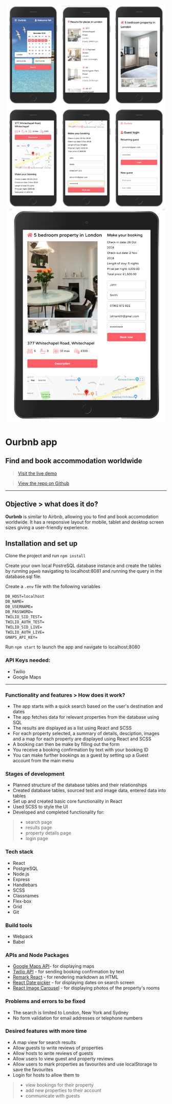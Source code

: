 ![Screenshot](./static/images/screenshot-mobile-views.jpg) 
![Screenshot](./static/images/screenshot-tablet-view.jpg) 

# Ourbnb app 
## Find and book accommodation worldwide

> [Visit the live demo](#)

> [View the repo on Github](https://github.com/OurBnB/OurBnB)

--- 

## Objective > what does it do?
**Ourbnb** is similar to Airbnb, allowing you to find and book accomodation worldwide. It has a responsive layout for mobile, tablet and desktop screen sizes giving a user-friendly experience.

## Installation and set up
Clone the project and run `npm install`

Create your own local PostreSQL database instance and create the tables by running `pgweb` navigating to localhost:8081 and running the query in the database.sql file.

Create a `.env` file with the following variables
```
DB_HOST=localhost
DB_NAME=
DB_USERNAME=
DB_PASSWORD=
TWILIO_SID_TEST=
TWILIO_AUTH_TEST=
TWILIO_SID_LIVE=
TWILIO_AUTH_LIVE=
GMAPS_API_KEY=
```
Run `npm start` to launch the app and navigate to localhost:8080

### API Keys needed:
+ Twilio
+ Google Maps

---

### Functionality and features > How does it work?
+ The app starts with a quick search based on the user's destination and dates 
+ The app fetches data for relevant properties from the database using SQL
+ The results are displayed as a list using React and SCSS
+ For each property selected, a summary of details, desciption, images and a map for each property are displayed using React and SCSS
+ A booking can then be make by filling out the form
+ You receive a booking confirmation by text with your booking ID
+ You can make further bookings as a guest by setting up a Guest account from the main menu

### Stages of development
+ Planned structure of the database tables and their relationships
+ Created database tables, sourced text and image data, entered data into tables
+ Set up and created basic core functionality in React
+ Used SCSS to style the UI
+ Developed and completed functionality for:
> + search page
> + results page
> + property details page
> + login page

### Tech stack
+ React
+ PostgreSQL
+ Node.js
+ Express
+ Handlebars
+ SCSS
+ Classnames
+ Flex-box
+ Grid
+ Git


### Build tools
- Webpack
- Babel

### APIs and Node Packages
+ [Google Maps API](https://developers.google.com/maps/documentation/)- for displaying maps
+ [Twilio API](https://www.twilio.com/docs/libraries/node) - for sending booking confirmation by text
+ [Remark React](https://www.npmjs.com/package/remark-react) - for rendering markdown as HTML
+ [React Date picker](https://www.npmjs.com/package/react-datepicker) - for displaying dates on search screen
+ [React Image Carousel](https://www.npmjs.com/package/react-image-carousel) - for displaying photos of the property's rooms

### Problems and errors to be fixed
+ The search is limited to London, New York and Sydney
+ No form validation for email addresses or telephone numbers

### Desired features with more time
+ A map view for search results
+ Allow guests to write reviews of properties
+ Allow hosts to write reviews of guests
+ Allow users to view guest and property reviews
+ Allow users to mark properties as favourites and use localStorage to save the favourites
+ Login for hosts to allow them to 
> + view bookings for their property
> + add new properties to their account
> + communicate with guests